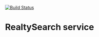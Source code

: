 [![Build Status](https://travis-ci.org/protpolymer/realty-search.svg?branch=master)](https://travis-ci.org/protpolymer/realty-search)

# RealtySearch service